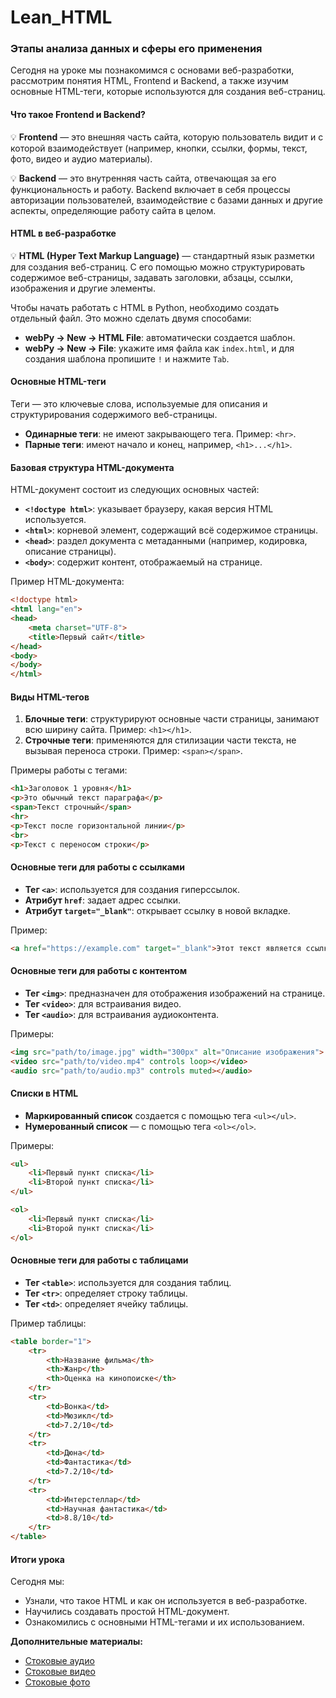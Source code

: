 # Lean_HTML
### Этапы анализа данных и сферы его применения

Сегодня на уроке мы познакомимся с основами веб-разработки, рассмотрим понятия HTML, Frontend и Backend, а также изучим основные HTML-теги, которые используются для создания веб-страниц.

#### Что такое Frontend и Backend?

💡 **Frontend** — это внешняя часть сайта, которую пользователь видит и с которой взаимодействует (например, кнопки, ссылки, формы, текст, фото, видео и аудио материалы).  

💡 **Backend** — это внутренняя часть сайта, отвечающая за его функциональность и работу. Backend включает в себя процессы авторизации пользователей, взаимодействие с базами данных и другие аспекты, определяющие работу сайта в целом.

#### HTML в веб-разработке

💡 **HTML (Hyper Text Markup Language)** — стандартный язык разметки для создания веб-страниц. С его помощью можно структурировать содержимое веб-страницы, задавать заголовки, абзацы, ссылки, изображения и другие элементы.

Чтобы начать работать с HTML в Python, необходимо создать отдельный файл. Это можно сделать двумя способами:
- **webPy → New → HTML File**: автоматически создается шаблон.
- **webPy → New → File**: укажите имя файла как `index.html`, и для создания шаблона пропишите `!` и нажмите `Tab`.

#### Основные HTML-теги

Теги — это ключевые слова, используемые для описания и структурирования содержимого веб-страницы.

- **Одинарные теги**: не имеют закрывающего тега. Пример: `<hr>`.
- **Парные теги**: имеют начало и конец, например, `<h1>...</h1>`.

#### Базовая структура HTML-документа

HTML-документ состоит из следующих основных частей:

- **`<!doctype html>`**: указывает браузеру, какая версия HTML используется.
- **`<html>`**: корневой элемент, содержащий всё содержимое страницы.
- **`<head>`**: раздел документа с метаданными (например, кодировка, описание страницы).
- **`<body>`**: содержит контент, отображаемый на странице.
  
Пример HTML-документа:

```html
<!doctype html>
<html lang="en">
<head>
    <meta charset="UTF-8">
    <title>Первый сайт</title>
</head>
<body>
</body>
</html>
```

#### Виды HTML-тегов

1. **Блочные теги**: структурируют основные части страницы, занимают всю ширину сайта. Пример: `<h1></h1>`.
2. **Строчные теги**: применяются для стилизации части текста, не вызывая переноса строки. Пример: `<span></span>`.

Примеры работы с тегами:

```html
<h1>Заголовок 1 уровня</h1>
<p>Это обычный текст параграфа</p>
<span>Текст строчный</span>
<hr>
<p>Текст после горизонтальной линии</p>
<br>
<p>Текст с переносом строки</p>
```

#### Основные теги для работы с ссылками

- **Тег `<a>`**: используется для создания гиперссылок.
- **Атрибут `href`**: задает адрес ссылки.
- **Атрибут `target="_blank"`**: открывает ссылку в новой вкладке.

Пример:

```html
<a href="https://example.com" target="_blank">Этот текст является ссылкой</a>
```

#### Основные теги для работы с контентом

- **Тег `<img>`**: предназначен для отображения изображений на странице.
- **Тег `<video>`**: для встраивания видео.
- **Тег `<audio>`**: для встраивания аудиоконтента.

Примеры:

```html
<img src="path/to/image.jpg" width="300px" alt="Описание изображения">
<video src="path/to/video.mp4" controls loop></video>
<audio src="path/to/audio.mp3" controls muted></audio>
```

#### Списки в HTML

- **Маркированный список** создается с помощью тега `<ul></ul>`.
- **Нумерованный список** — с помощью тега `<ol></ol>`.

Примеры:

```html
<ul>
    <li>Первый пункт списка</li>
    <li>Второй пункт списка</li>
</ul>

<ol>
    <li>Первый пункт списка</li>
    <li>Второй пункт списка</li>
</ol>
```

#### Основные теги для работы с таблицами

- **Тег `<table>`**: используется для создания таблиц.
- **Тег `<tr>`**: определяет строку таблицы.
- **Тег `<td>`**: определяет ячейку таблицы.

Пример таблицы:

```html
<table border="1">
    <tr>
        <th>Название фильма</th>
        <th>Жанр</th>
        <th>Оценка на кинопоиске</th>
    </tr>
    <tr>
        <td>Вонка</td>
        <td>Мюзикл</td>
        <td>7.2/10</td>
    </tr>
    <tr>
        <td>Дюна</td>
        <td>Фантастика</td>
        <td>7.2/10</td>
    </tr>
    <tr>
        <td>Интерстеллар</td>
        <td>Научная фантастика</td>
        <td>8.8/10</td>
    </tr>
</table>
```

#### Итоги урока

Сегодня мы:

- Узнали, что такое HTML и как он используется в веб-разработке.
- Научились создавать простой HTML-документ.
- Ознакомились с основными HTML-тегами и их использованием.

**Дополнительные материалы:**

- [Стоковые аудио](https://stock.adobe.com/ru/audio)
- [Стоковые видео](https://ru.freepik.com/videos)
- [Стоковые фото](https://ru.freepik.com/popular-photos)